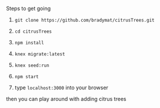 Steps to get going

  1. `git clone https://github.com/bradymat/citrusTrees.git`
  
  2. `cd citrusTrees`
  
  3. `npm install`
  
  4. `knex migrate:latest`
  
  5. `knex seed:run`
  
  6. `npm start`
  
  7. type `localhost:3000` into your browser
  
then you can play around with adding citrus trees

